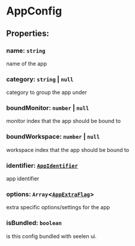 # **AppConfig**

## **Properties**:

### name: `string`

name of the app

### category: `string` | `null`

category to group the app under

### boundMonitor: `number` | `null`

monitor index that the app should be bound to

### boundWorkspace: `number` | `null`

workspace index that the app should be bound to

### identifier: [`AppIdentifier`](./AppIdentifier)

app identifier

### options: `Array`<[`AppExtraFlag`](./AppExtraFlag)>

extra specific options/settings for the app

### isBundled: `boolean`

is this config bundled with seelen ui.
